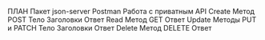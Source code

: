 ПЛАН Пакет json-server Postman Работа с приватным API Create Метод POST Тело
Заголовки Ответ Read Метод GET Ответ Update Методы PUT и PATCH Тело Заголовки
Ответ Delete Метод DELETE Ответ
